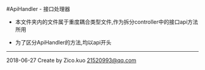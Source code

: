 #ApiHandler - 接口处理器


* 本文件夹内的文件属于重度耦合类型文件,作为拆分controller中的接口api方法所用

* 为了区分ApiHandler的方法,均以api开头
---
2018-06-27 Create by Zico.kuo 21520993@qq.com